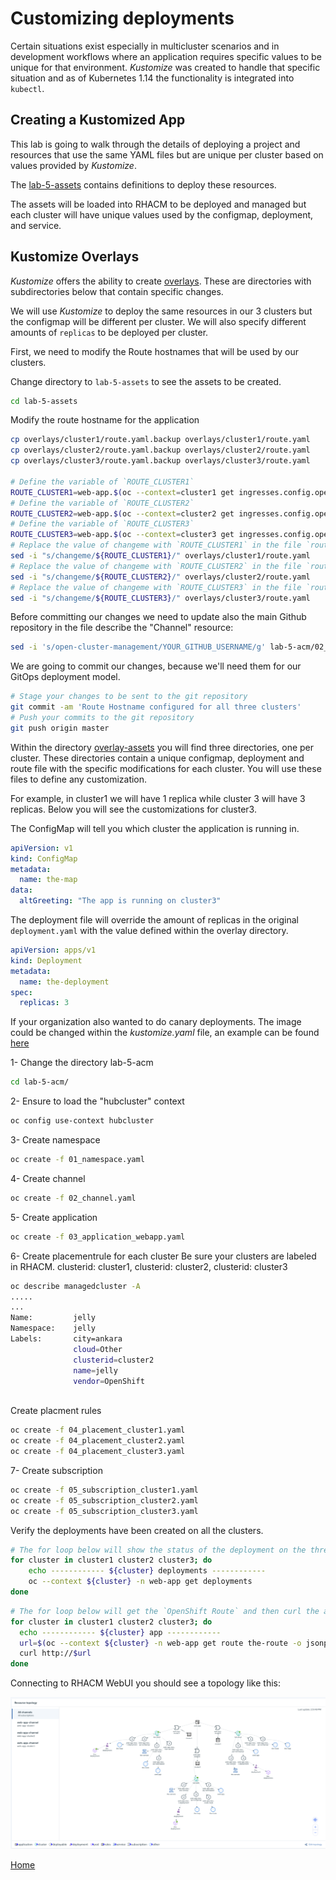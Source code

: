 # Customizing deployments
Certain situations exist especially in multicluster scenarios and in development workflows where an application requires specific values to be unique for that environment.
*Kustomize* was created to handle that specific situation and as of Kubernetes 1.14 the functionality is integrated into `kubectl`.

<a id="markdown-creating-kustomized-apps" name="creating-kustomized-apps"></a>
## Creating a Kustomized App
This lab is going to walk through the details of deploying a project and resources that use the same YAML files but are unique per cluster based on values provided by *Kustomize*.

The [lab-5-assets](./lab-5-assets/base) contains definitions to deploy these resources.

The assets will be loaded into RHACM to be deployed and managed but each cluster will have unique values used by the configmap, deployment, and service.


## Kustomize Overlays
*Kustomize* offers the ability to create [overlays](https://github.com/kubernetes-sigs/kustomize/blob/master/docs/glossary.md#overlay). These are directories with subdirectories below that contain specific changes.

We will use *Kustomize* to deploy the same resources in our 3 clusters but the configmap will be different per cluster. We will also specify different amounts of `replicas` to be deployed per cluster.

First, we need to modify the Route hostnames that will be used by our clusters.

Change directory to `lab-5-assets` to see the assets to be created.
~~~sh
cd lab-5-assets
~~~

Modify the route hostname for the application
~~~sh
cp overlays/cluster1/route.yaml.backup overlays/cluster1/route.yaml
cp overlays/cluster2/route.yaml.backup overlays/cluster2/route.yaml
cp overlays/cluster3/route.yaml.backup overlays/cluster3/route.yaml

# Define the variable of `ROUTE_CLUSTER1`
ROUTE_CLUSTER1=web-app.$(oc --context=cluster1 get ingresses.config.openshift.io cluster -o jsonpath='{ .spec.domain }')
# Define the variable of `ROUTE_CLUSTER2`
ROUTE_CLUSTER2=web-app.$(oc --context=cluster2 get ingresses.config.openshift.io cluster -o jsonpath='{ .spec.domain }')
# Define the variable of `ROUTE_CLUSTER3`
ROUTE_CLUSTER3=web-app.$(oc --context=cluster3 get ingresses.config.openshift.io cluster -o jsonpath='{ .spec.domain }')
# Replace the value of changeme with `ROUTE_CLUSTER1` in the file `route.yaml`
sed -i "s/changeme/${ROUTE_CLUSTER1}/" overlays/cluster1/route.yaml
# Replace the value of changeme with `ROUTE_CLUSTER2` in the file `route.yaml`
sed -i "s/changeme/${ROUTE_CLUSTER2}/" overlays/cluster2/route.yaml
# Replace the value of changeme with `ROUTE_CLUSTER3` in the file `route.yaml`
sed -i "s/changeme/${ROUTE_CLUSTER3}/" overlays/cluster3/route.yaml
~~~

Before committing our changes we need to update also the main Github repository in the file describe the "Channel" resource:
~~~sh
sed -i 's/open-cluster-management/YOUR_GITHUB_USERNAME/g' lab-5-acm/02_channel.yaml
~~~

We are going to commit our changes, because we'll need them for our GitOps deployment model.

~~~sh
# Stage your changes to be sent to the git repository
git commit -am 'Route Hostname configured for all three clusters'
# Push your commits to the git repository
git push origin master
~~~

Within the directory [overlay-assets](./lab-5-assets/overlay-assets/overlays) you will find three directories, one per cluster. These directories contain a unique configmap, deployment and route file with the specific modifications for each cluster. You will use these files to define any customization.

For example, in cluster1 we will have 1 replica while cluster 3 will have 3 replicas. Below you will see the customizations for cluster3.

The ConfigMap will tell you which cluster the application is running in.

~~~yaml
apiVersion: v1
kind: ConfigMap
metadata:
  name: the-map
data:
  altGreeting: "The app is running on cluster3"
~~~

The deployment file will override the amount of replicas in the original `deployment.yaml` with the value defined within the overlay directory.

~~~yaml
apiVersion: apps/v1
kind: Deployment
metadata:
  name: the-deployment
spec:
  replicas: 3
~~~

If your organization also wanted to do canary deployments. The image could be changed within the *kustomize.yaml* file, an example can be found [here](https://github.com/kubernetes-sigs/kustomize/tree/master/examples/transformerconfigs#images-transformer)


1- Change the directory lab-5-acm
~~~sh
cd lab-5-acm/
~~~

2- Ensure to load the "hubcluster" context
~~~sh
oc config use-context hubcluster
~~~

3- Create namespace
~~~sh
oc create -f 01_namespace.yaml
~~~

4- Create channel
~~~sh
oc create -f 02_channel.yaml
~~~

5- Create application
~~~sh
oc create -f 03_application_webapp.yaml
~~~

6- Create placementrule for  each cluster
Be sure your clusters are labeled in RHACM. clusterid: cluster1, clusterid: cluster2, clusterid: cluster3
~~~sh
oc describe managedcluster -A
.....
...
Name:         jelly
Namespace:    jelly
Labels:       city=ankara
              cloud=Other
              clusterid=cluster2
              name=jelly
              vendor=OpenShift
      
~~~
Create placment rules
~~~sh
oc create -f 04_placement_cluster1.yaml
oc create -f 04_placement_cluster2.yaml
oc create -f 04_placement_cluster3.yaml
~~~

7- Create subscription
~~~sh
oc create -f 05_subscription_cluster1.yaml
oc create -f 05_subscription_cluster2.yaml
oc create -f 05_subscription_cluster3.yaml
~~~


Verify the deployments have been created on all the clusters.

~~~sh
# The for loop below will show the status of the deployment on the three clusters
for cluster in cluster1 cluster2 cluster3; do
    echo ------------ ${cluster} deployments ------------
    oc --context ${cluster} -n web-app get deployments
done
~~~

~~~sh
# The for loop below will get the `OpenShift Route` and then curl the application
for cluster in cluster1 cluster2 cluster3; do
  echo ------------ ${cluster} app ------------
  url=$(oc --context ${cluster} -n web-app get route the-route -o jsonpath='{.spec.host}')
  curl http://$url
done
~~~

Connecting to RHACM WebUI you should see a topology like this:

![Lab 5 Topology](./assets/lab-5-topology.png)

[Home](./README.md)
